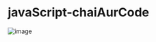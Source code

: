 # javaScript-chaiAurCode
![image](https://github.com/yashswag22/javaScript-chaiAurCode/assets/102864247/4e81e7b4-958d-4081-a61e-b56b7314c139)
